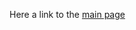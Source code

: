 Here a link to the [main page](https://github.com/Humera97/yaymarkdown/blob/feature/markdownp1/markdown_realp1)
